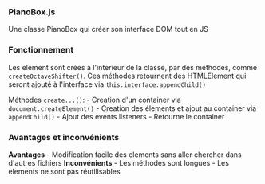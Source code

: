 ### PianoBox.js
Une classe PianoBox qui créer son interface DOM tout en JS

### Fonctionnement
Les element sont crées à l'interieur de la classe, par des méthodes, comme `createOctaveShifter()`. Ces méthodes retournent des HTMLElement qui seront ajouté à l'interface via `this.interface.appendChild()`

Méthodes `create...()`:
    - Creation d'un container via `document.createElement()`
    - Creation des élements et ajout au container via `appendChild()`
    - Ajout des events listeners
    - Retourne le container

### Avantages et inconvénients
**Avantages**
    - Modification facile des elements sans aller chercher dans d'autres fichiers
**Inconvénients**
    - Les méthodes sont longues
    - Les elements ne sont pas réutilisables
